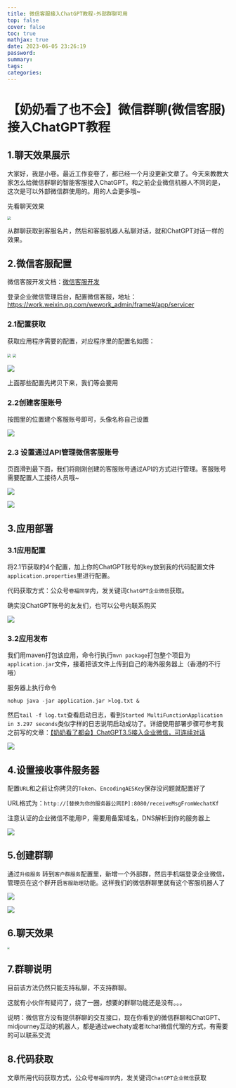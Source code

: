 ```yaml
---
title: 微信客服接入ChatGPT教程-外部群聊可用
top: false
cover: false
toc: true
mathjax: true
date: 2023-06-05 23:26:19
password:
summary:
tags:
categories:
---
```

# 【奶奶看了也不会】微信群聊(微信客服)接入ChatGPT教程

## 1.聊天效果展示

大家好，我是小卷。最近工作变卷了，都已经一个月没更新文章了。今天来教教大家怎么给微信群聊的智能客服接入ChatGPT。和之前企业微信机器人不同的是，这次是可以外部微信群使用的。用的人会更多哦~

先看聊天效果

<img src="https://raw.githubusercontent.com/longbig/hexo-blogs/main/source/img/chatgpt/wechat_kefu/0_3.png" style="zoom: 50%;" />

从群聊获取到客服名片，然后和客服机器人私聊对话，就和ChatGPT对话一样的效果。



## 2.微信客服配置

微信客服开发文档：[微信客服开发](https://developer.work.weixin.qq.com/document/path/94670)

登录企业微信管理后台，配置微信客服，地址：https://work.weixin.qq.com/wework_admin/frame#/app/servicer

### 2.1配置获取

获取应用程序需要的配置，对应程序里的配置名如图：

<img src="https://raw.githubusercontent.com/longbig/hexo-blogs/main/source/img/chatgpt/wechat_kefu/0_4.png" style="zoom:50%;" />

<img src="https://raw.githubusercontent.com/longbig/hexo-blogs/main/source/img/chatgpt/wechat_kefu/0_5.png" style="zoom:50%;" />

![](https://raw.githubusercontent.com/longbig/hexo-blogs/main/source/img/chatgpt/wechat_kefu/0_6.png)

上面那些配置先拷贝下来，我们等会要用



### 2.2创建客服账号

按图里的位置建个客服账号即可，头像名称自己设置

![](https://raw.githubusercontent.com/longbig/hexo-blogs/main/source/img/chatgpt/wechat_kefu/0_7.png)



### 2.3 设置通过API管理微信客服账号

页面滑到最下面，我们将刚刚创建的客服账号通过API的方式进行管理。客服账号需要配置人工接待人员哦~

![](https://raw.githubusercontent.com/longbig/hexo-blogs/main/source/img/chatgpt/wechat_kefu/0_8.png)

![](https://raw.githubusercontent.com/longbig/hexo-blogs/main/source/img/chatgpt/wechat_kefu/0_9.png)



## 3.应用部署

### 3.1应用配置

将2.1节获取的4个配置，加上你的ChatGPT账号的key放到我的代码配置文件`application.properties`里进行配置。

代码获取方式：公众号`卷福同学`内，发关键词`ChatGPT企业微信`获取。

确实没ChatGPT账号的友友们，也可以公号内联系购买

![](https://raw.githubusercontent.com/longbig/hexo-blogs/main/source/img/chatgpt/wechat_kefu/0_10.png)

### 3.2应用发布

我们用maven打包该应用，命令行执行`mvn package`打包整个项目为`application.jar`文件，接着把该文件上传到自己的海外服务器上（香港的不行哦）

服务器上执行命令

```shell
nohup java -jar application.jar >log.txt &
```

然后`tail -f log.txt`查看启动日志，看到`Started MultiFunctionApplication in 3.297 seconds`类似字样的日志说明启动成功了。详细使用部署步骤可参考我之前写的文章：[【奶奶看了都会】ChatGPT3.5接入企业微信，可连续对话](https://zhuanlan.zhihu.com/p/611555021)

![](https://raw.githubusercontent.com/longbig/hexo-blogs/main/source/img/chatgpt/wechat_kefu/0_11.png)



## 4.设置接收事件服务器

配置`URL`和之前让你拷贝的`Token`、`EncodingAESKey`保存没问题就配置好了

URL格式为：`http://[替换为你的服务器公网IP]:8080/receiveMsgFromWechatKf`

注意认证的企业微信不能用IP，需要用备案域名，DNS解析到你的服务器上

![](https://raw.githubusercontent.com/longbig/hexo-blogs/main/source/img/chatgpt/wechat_kefu/0_12.png)

## 5.创建群聊

通过`升级服务` 转到`客户群服务`配置里，新增一个外部群，然后手机端登录企业微信，管理员在这个群开启`客服助理`功能。这样我们的微信群聊里就有这个客服机器人了

![](https://raw.githubusercontent.com/longbig/hexo-blogs/main/source/img/chatgpt/wechat_kefu/0_13.png)

![](https://raw.githubusercontent.com/longbig/hexo-blogs/main/source/img/chatgpt/wechat_kefu/0_14.png)

## 6.聊天效果

<img src="https://raw.githubusercontent.com/longbig/hexo-blogs/main/source/img/chatgpt/wechat_kefu/0_3.png" style="zoom:33%;" />



## 7.群聊说明

目前该方法仍然只能支持私聊，不支持群聊。

这就有小伙伴有疑问了，绕了一圈，想要的群聊功能还是没有。。。

说明：微信官方没有提供群聊的交互接口，现在你看到的微信群聊和ChatGPT、midjourney互动的机器人，都是通过wechaty或者itchat微信代理的方式，有需要的可以联系交流

## 8.代码获取

文章所用代码获取方式，公众号`卷福同学`内，发关键词`ChatGPT企业微信`获取






